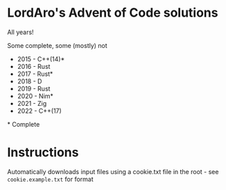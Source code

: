 # LordAro's Advent of Code solutions

All years!

Some complete, some (mostly) not

* 2015 - C++(14)*
* 2016 - Rust
* 2017 - Rust*
* 2018 - D
* 2019 - Rust
* 2020 - Nim*
* 2021 - Zig
* 2022 - C++(17)

\* Complete

# Instructions
Automatically downloads input files using a cookie.txt file in the root - see `cookie.example.txt` for format
